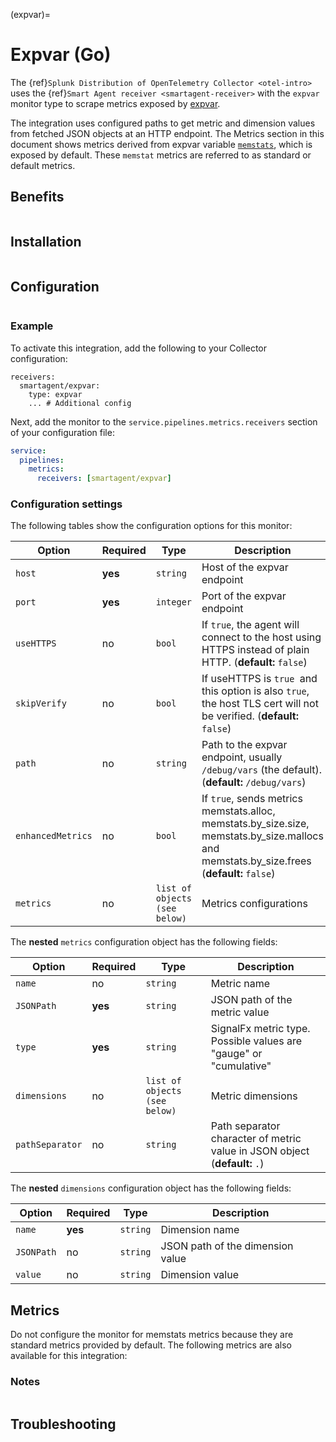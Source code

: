 (expvar)=

# Expvar (Go)

<meta name="Description" content="Use this Splunk Observability Cloud integration for the Golang Expvar monitor. See benefits, install, configuration, and metrics">

The {ref}`Splunk Distribution of OpenTelemetry Collector <otel-intro>` uses the {ref}`Smart Agent receiver <smartagent-receiver>` with the `expvar` monitor type to scrape metrics exposed by [expvar](https://golang.org/pkg/expvar/). 

The integration uses configured paths to get metric and dimension values from fetched JSON objects at an HTTP endpoint. 
The Metrics section in this document shows metrics derived from expvar variable [`memstats`](https://golang.org/pkg/runtime/), which is exposed by default. These `memstat` metrics are referred to as standard or default metrics. 

## Benefits

```{include} /_includes/benefits.md
```

## Installation

```{include} /_includes/collector-installation.md
```

## Configuration

```{include} /_includes/configuration.md
```

### Example

To activate this integration, add the following to your Collector configuration:

```
receivers:
  smartagent/expvar:
    type: expvar
    ... # Additional config
```

Next, add the monitor to the `service.pipelines.metrics.receivers` section of your configuration file:

```yaml
service:
  pipelines:
    metrics:
      receivers: [smartagent/expvar]
```

### Configuration settings

The following tables show the configuration options for this monitor:

| Option | Required | Type | Description |
| --- | --- | --- | --- |
| `host` | **yes** | `string` | Host of the expvar endpoint |
| `port` | **yes** | `integer` | Port of the expvar endpoint |
| `useHTTPS` | no | `bool` | If `true`, the agent will connect to the host using HTTPS instead of plain HTTP. (**default:** `false`) |
| `skipVerify` | no | `bool` | If useHTTPS is `true `and this option is also `true`, the host TLS cert will not be verified. (**default:** `false`) |
| `path` | no | `string` | Path to the expvar endpoint, usually `/debug/vars` (the default). (**default:** `/debug/vars`) |
| `enhancedMetrics` | no | `bool` | If `true`, sends metrics memstats.alloc, memstats.by_size.size, memstats.by_size.mallocs and memstats.by_size.frees (**default:** `false`) |
| `metrics` | no | `list of objects (see below)` | Metrics configurations |

The **nested** `metrics` configuration object has the following fields:

| Option| Required | Type | Description |
| --- | --- | --- | --- |
| `name` | no | `string` | Metric name |
| `JSONPath` | **yes** | `string` | JSON path of the metric value |
| `type` | **yes** | `string` | SignalFx metric type. Possible values are "gauge" or "cumulative" |
| `dimensions` | no | `list of objects (see below)` | Metric dimensions |
| `pathSeparator` | no | `string` | Path separator character of metric value in JSON object (**default:** `.`) |

The **nested** `dimensions` configuration object has the following fields:

| Option | Required | Type | Description |
| --- | --- | --- | --- |
| `name` | **yes** | `string` | Dimension name |
| `JSONPath` | no | `string` | JSON path of the dimension value |
| `value` | no | `string` | Dimension value |

## Metrics

Do not configure the monitor for memstats metrics because they are standard metrics provided by default. The following metrics are also available for this integration:

<div class="metrics-yaml" url="https://raw.githubusercontent.com/signalfx/integrations/main/expvar/metrics.yaml"></div>

### Notes

```{include} /_includes/metric-defs.md
```

## Troubleshooting

```{include} /_includes/troubleshooting.md
```
